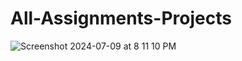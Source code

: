# All-Assignments-Projects

![Screenshot 2024-07-09 at 8 11 10 PM](https://github.com/neelamkoli06/All-Assignments-Projects/assets/85050864/b47c6ec4-e486-48be-8f39-2e1a59b36999)
